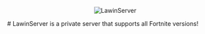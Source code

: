 <p align=center><img src="https://i.imgur.com/fpysHlE.png" alt="LawinServer"></p>
# LawinServer is a private server that supports all Fortnite versions!
